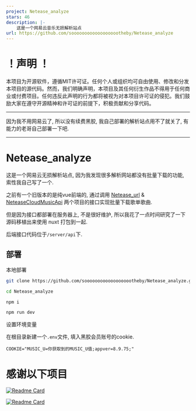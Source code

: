 ```yaml
---
project: Netease_analyze
stars: 46
description: |-
    这是一个网易云音乐无损解析站点
url: https://github.com/sooooooooooooooooootheby/Netease_analyze
---
```


# ！声明 ！

本项目为开源软件，遵循MIT许可证。任何个人或组织均可自由使用、修改和分发本项目的源代码。然而，我们明确声明，本项目及其任何衍生作品不得用于任何商业或付费项目。任何违反此声明的行为都将被视为对本项目许可证的侵犯。我们鼓励大家在遵守开源精神和许可证的前提下，积极贡献和分享代码。

---

因为我不用网易云了, 所以没有续费黑胶, 我自己部署的解析站点用不了就关了, 有能力的老哥自己部署一下吧.

---

# Netease_analyze

这是一个网易云无损解析站点, 因为我发现很多解析网站都没有批量下载的功能, 索性我自己写了一个.

之前有一个旧版本的是纯vue前端的, 通过调用 [Netease_url](https://github.com/Suxiaoqinx/Netease_url) & [NeteaseCloudMusicApi](https://github.com/sooooooooooooooooootheby/NeteaseCloudMusicApi) 两个项目的接口实现批量下载歌单歌曲.

但是因为接口都部署在服务器上, 不是很好维护, 所以我花了一点时间研究了一下源码移植出来使用 nuxt 打包到一起.

后端接口代码位于`/server/api`下.

## 部署

本地部署

```bash
git clone https://github.com/sooooooooooooooooootheby/Netease_analyze.git

cd Netease_analyze

npm i

npm run dev
```

设置环境变量

在根目录新建一个`.env`文件, 填入黑胶会员账号的cookie.

```
COOKIE="MUSIC_U=你获取到的MUSIC_U值;appver=8.9.75;"
```

# 感谢以下项目

[![Readme Card](https://github-readme-stats.vercel.app/api/pin/?username=Suxiaoqinx&repo=Netease_url)](https://github.com/Suxiaoqinx/Netease_url)

[![Readme Card](https://github-readme-stats.vercel.app/api/pin/?username=Binaryify&repo=NeteaseCloudMusicApi)](https://github.com/Binaryify/NeteaseCloudMusicApi)

